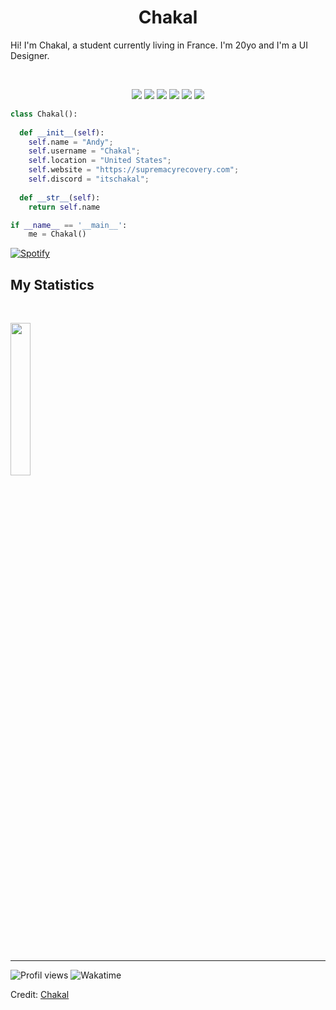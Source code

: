 <h1 align="center">
  <b>Chakal</b>
</h1>

Hi! I'm Chakal, a student currently living in France. I'm 20yo and I'm a UI Designer.

<br>

<p>
<div align="center">
  <img src="https://img.shields.io/badge/JavaScript-F7DF1E?style=for-the-badge&logo=javascript&logoColor=black">
  <img src="https://img.shields.io/badge/Node.js-43853D?style=for-the-badge&logo=node.js&logoColor=white">
  <img src="https://img.shields.io/badge/C%23-239120?style=for-the-badge&logo=c-sharp&logoColor=white">
  <img src="https://img.shields.io/badge/C%2B%2B-00599C?style=for-the-badge&logo=c%2B%2B&logoColor=white">
  <img src="https://img.shields.io/badge/Lua-2C2D72?style=for-the-badge&logo=lua&logoColor=white">
  <img src="https://img.shields.io/badge/-Python-98b982?style=for-the-badge&logo=python&logoColor=98b982&labelColor=282828">
</div>
</p>

```python
class Chakal():
    
  def __init__(self):
    self.name = "Andy";
    self.username = "Chakal";
    self.location = "United States";
    self.website = "https://supremacyrecovery.com";
    self.discord = "itschakal";
  
  def __str__(self):
    return self.name

if __name__ == '__main__':
    me = Chakal()
```





   [![Spotify](https://spotify-github-readme.vercel.app/api/spotify)](https://open.spotify.com/track/33LFIMKizfQaC2RFeYLQXw?si=5f19450eba094595&nd=1)
<!--
<div align="center">
  <a href="https://open.spotify.com/track/33LFIMKizfQaC2RFeYLQXw">
    <img src="https://spotify-readme-theta-virid.vercel.app/api?scan=true&theme=dark" width="240px">
  </a>
</div>
-->

## My Statistics

<br/>
<p align="left">
  <a href="https://discord.gg/supremacyrecovery">
  <img width="25%" src="https://static-www.adweek.com/wp-content/uploads/2021/07/DiscordLogo.jpg?w=890"/>
  </a>
</p>
<br>

------
![Profil views](https://komarev.com/ghpvc/?username=Just-Chakal)
![Wakatime](https://wakatime.com/badge/user/5f5b6129-4bae-4b24-a1ae-61a35b02a21d.svg)

Credit: [Chakal](https://github.com/itschakal)
